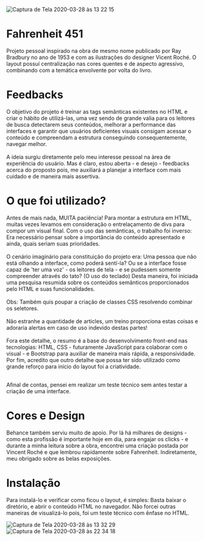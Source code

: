![Captura de Tela 2020-03-28 às 13 22 15](https://user-images.githubusercontent.com/56901967/77828716-f0f65880-70fb-11ea-8d53-1dc1f2933693.png)

# Fahrenheit 451
Projeto pessoal inspirado na obra de mesmo nome publicado por Ray Bradbury no ano de 1953 e com as ilustrações do designer Vicent Roché. O layout possuí centralização nas cores quentes e de aspecto agressivo, combinando com a temática envolvente por volta do livro. 
  
# Feedbacks 
O objetivo do projeto é treinar as tags semânticas existentes no HTML e criar o hábito de utilizá-las, uma vez sendo de grande valia para os leitores de busca detectarem seus conteúdos, melhorar a performance das interfaces e garantir que usuários deficientes visuais consigam acessar o conteúdo e compreendam a estrutura conseguindo consequentemente, navegar melhor.<br><br>
A ideia surgiu diretamente pelo meu interesse pessoal na àrea de experiência do usuário. Mas é claro, estou aberta - e desejo - feedbacks acerca do proposto pois, me auxiliará a planejar a interface com mais cuidado e de maneira mais assertiva.  

# O que foi utilizado?
Antes de mais nada, MUITA paciência! Para montar a estrutura em HTML, muitas vezes levamos em consideração o entrelaçamento de divs para compor um visual final. Com o uso das semânticas, o trabalho foi inverso: Era necessário pensar sobre a importância do conteúdo apresentado e ainda, quais seriam suas prioridades. <br><br>
O cenário imaginário para constituição do projeto era: Uma pessoa que não está olhando a interface, como poderá sentí-la? Ou se a interface fosse capaz de 'ter uma voz' - os leitores de tela - e se pudessem somente compreender através do tato? (O uso do teclado) Desta maneira, foi iniciada uma pesquisa resumida sobre os conteúdos semânticos proporcionados pelo HTML e suas funcionalidades. <br><br>
Obs: Também quis poupar a criação de classes CSS resolvendo combinar os seletores.<br><br>
Não estranhe a quantidade de articles, um treino proporciona estas coisas e adoraria alertas em caso de uso indevido destas partes!<br><br>
Fora este detalhe, o resumo é a base do desenvolvimento front-end nas tecnologias: HTML, CSS - futuramente JavaScript para colaborar com o visual - e Bootstrap para auxiliar de maneira mais rápida, a responsividade. Por fim, acredito que outro detalhe que possa ter sido utilizado como grande reforço para início do layout foi a criatividade.<br><br>

Afinal de contas, pensei em realizar um teste técnico sem antes testar a criação de uma interface.

# Cores e Design
Behance também serviu muito de apoio. Por lá há milhares de designs - como esta profissão é importante hoje em dia, para engajar os clicks - e durante a minha leitura sobre a obra, encontrei uma criação postada por Vincent Roché e que lembrou rapidamente sobre Fahrenheit. Indiretamente, meu obrigado sobre as belas exposições.

# Instalação
Para instalá-lo e verificar como ficou o layout, é simples: Basta baixar o diretório, e abrir o conteúdo HTML no navegador. Não forcei outras maneiras de visualizá-lo pois, foi um teste técnico com ênfase no HTML. 


![Captura de Tela 2020-03-28 às 13 32 29](https://user-images.githubusercontent.com/56901967/77839829-c8e81300-7156-11ea-8a29-918eb4d7aa6e.png)
![Captura de Tela 2020-03-28 às 22 34 18](https://user-images.githubusercontent.com/56901967/77839838-d8675c00-7156-11ea-813f-ea2ce0943e52.png)

    


